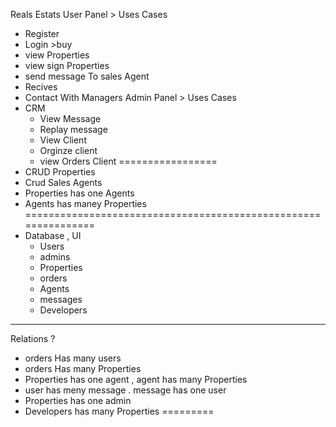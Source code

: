 Reals Estats
User Panel > Uses Cases
 - Register 
 - Login >buy
 - view Properties
 - view sign Properties
 - send message To sales Agent
 - Recives
 - Contact With Managers
Admin Panel > Uses Cases
  - CRM 
    - View Message
    - Replay message
    - View Client 
    - Orginze client
    - view Orders Client
=================
- CRUD Properties
- Crud Sales Agents
- Properties has one Agents
- Agents has maney Properties 
===============================================================
- Database , UI
  - Users 
  - admins
  - Properties
  - orders
  - Agents
  - messages
  - Developers
**********
Relations ? 
- orders Has many users
- orders Has many Properties
- Properties has one agent , agent has many Properties
- user has meny message . message has one user
- Properties has one admin 
- Developers has many Properties
=========